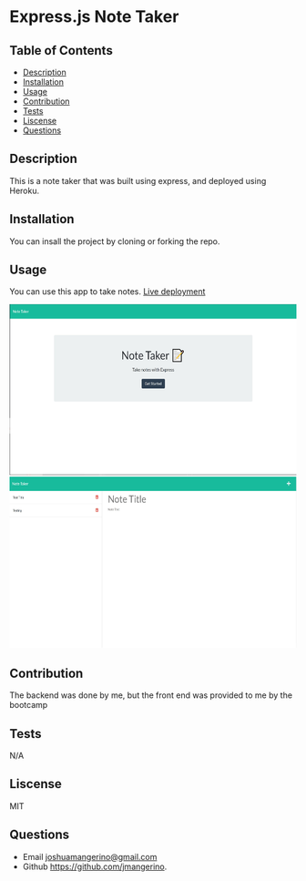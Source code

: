 # Express.js Note Taker

  ## Table of Contents
  * [Description](#description)
  * [Installation](#installation)
  * [Usage](#usage)
  * [Contribution](#contribution)
  * [Tests](#tests)
  * [Liscense](#liscense)
  * [Questions](#questions)

  ## Description
  This is a note taker that was built using express, and deployed using Heroku.
  
  ## Installation
  You can insall the project by cloning or forking the repo.

  ## Usage
  You can use this app to take notes. [Live deployment](https://polar-river-63711.herokuapp.com/)

  <img src=".//images/Screenshot 1.jpg" width=600 height=300>
  
  <img src=".//images/Screenshot 2.jpg" width=600 height=300>

  ## Contribution
  The backend was done by me, but the front end was provided to me by the bootcamp

  ## Tests
  N/A

  ## Liscense
  MIT

  ## Questions
  * Email joshuamangerino@gmail.com
  * Github https://github.com/jmangerino.
